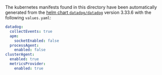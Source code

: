 The kubernetes manifests found in this directory have been automatically generated
from the [helm chart `datadog/datadog`](https://github.com/DataDog/helm-charts/tree/master/charts/datadog)
version 3.33.6 with the following `values.yaml`:

```yaml
datadog:
  collectEvents: true
  apm:
    socketEnabled: false
  processAgent:
    enabled: false
clusterAgent:
  enabled: true
  metricsProvider:
    enabled: true
```
